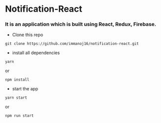 # Notification-React

### It is an application which is built using React, Redux, Firebase.

  * Clone this repo
  ```
  git clone https://github.com/immanoj16/notification-react.git
  ```
  * install all dependencies
  ```
  yarn
  ```
  or
  ```
  npm install
  ```
  * start the app
  ```
  yarn start
  ```
  or
  ```
  npm run start
  ```
